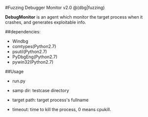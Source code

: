 
#Fuzzing Debugger Monitor v2.0
@(dbg|fuzzing)

**DebugMonitor** is an agent which monitor the  target process when it crashes, and generates exploitable info.


##dependencies:

- Windbg
- comtypes(Python2.7)
- psutil(Python2.7)
- PyDbgEng(Python2.7)
- pywin32(Python2.7)



##Usage

- run.py <sample dir> <target path> <timeout>

- samp dir: testcase directory
- target path: target process's fullname 
- timeout: time to kill the process, 0 means cpukill.

